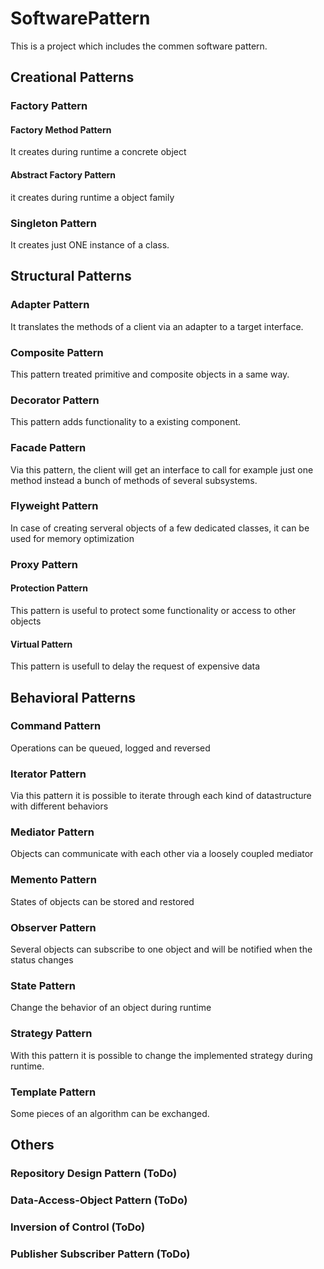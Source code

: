 # SoftwarePattern

This is a project which includes the commen software pattern.

## Creational Patterns

### Factory Pattern

#### Factory Method Pattern
It creates during runtime a concrete object 

#### Abstract Factory Pattern
it creates during runtime a object family

### Singleton Pattern
It creates just ONE instance of a class.

## Structural Patterns

### Adapter Pattern
It translates the methods of a client via an adapter to a target interface.

### Composite Pattern
This pattern treated primitive and composite objects in a same way.

### Decorator Pattern
This pattern adds functionality to a existing component.

### Facade Pattern
Via this pattern, the client will get an interface to call for example just one method instead a bunch of methods of several subsystems.

### Flyweight Pattern
In case of creating serveral objects of a few dedicated classes, it can be used for memory optimization

### Proxy Pattern

#### Protection Pattern
This pattern is useful to protect some functionality or access to other objects

#### Virtual Pattern
This pattern is usefull to delay the request of expensive data

## Behavioral Patterns

### Command Pattern
Operations can be queued, logged and reversed

### Iterator Pattern
Via this pattern it is possible to iterate through each kind of datastructure with different behaviors

### Mediator Pattern
Objects can communicate with each other via a loosely coupled mediator

### Memento Pattern
States of objects can be stored and restored

### Observer Pattern
Several objects can subscribe to one object and will be notified when the status changes

### State Pattern
Change the behavior of an object during runtime

### Strategy Pattern
With this pattern it is possible to change the implemented strategy during runtime.

### Template Pattern
Some pieces of an algorithm can be exchanged.

## Others

### Repository Design Pattern (ToDo)
### Data-Access-Object Pattern (ToDo)
### Inversion of Control (ToDo)
### Publisher Subscriber Pattern (ToDo)